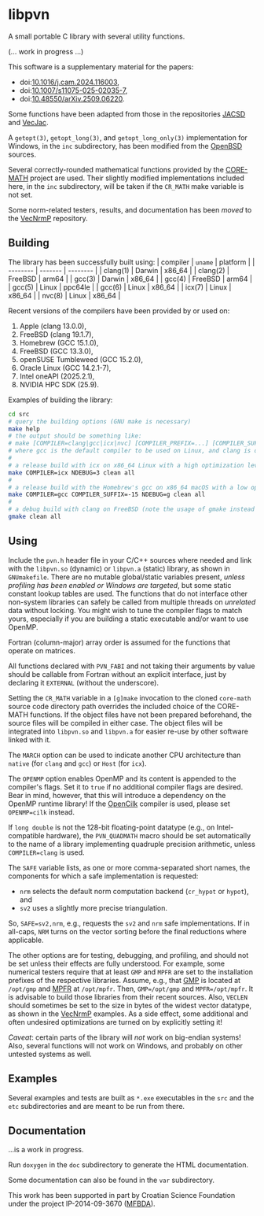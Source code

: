 # libpvn
A small portable C library with several utility functions.

(... work in progress ...)

This software is a supplementary material for the papers:
- doi:[10.1016/j.cam.2024.116003](https://doi.org/10.1016/j.cam.2024.116003 "Accurate complex Jacobi rotations"),
- doi:[10.1007/s11075-025-02035-7](https://doi.org/10.1007/s11075-025-02035-7 "Arithmetical enhancements of the Kogbetliantz method for the SVD of order two"),
- doi:[10.48550/arXiv.2509.06220](https://doi.org/10.48550/arXiv.2509.06220 "Recursive vectorized computation of the Frobenius norm").

Some functions have been adapted from those in the repositories [JACSD](https://github.com/venovako/JACSD) and [VecJac](https://github.com/venovako/VecJac).

A `getopt(3)`, `getopt_long(3)`, and `getopt_long_only(3)` implementation for Windows, in the `inc` subdirectory, has been modified from the [OpenBSD](https://www.openbsd.org) sources.

Several correctly-rounded mathematical functions provided by the [CORE-MATH](https://core-math.gitlabpages.inria.fr) project are used.
Their slightly modified implementations included here, in the `inc` subdirectory, will be taken if the `CR_MATH` make variable is not set.

Some norm-related testers, results, and documentation has been *moved* to the [VecNrmP](https://github.com/venovako/VecNrmP) repository.

## Building

The library has been successfully built using:
| compiler | `uname` | platform |
| -------- | ------- | -------- |
| clang(1) | Darwin  | x86_64   |
| clang(2) | FreeBSD | arm64    |
| gcc(3)   | Darwin  | x86_64   |
| gcc(4)   | FreeBSD | arm64    |
| gcc(5)   | Linux   | ppc64le  |
| gcc(6)   | Linux   | x86_64   |
| icx(7)   | Linux   | x86_64   |
| nvc(8)   | Linux   | x86_64   |

Recent versions of the compilers have been provided by or used on:
1. Apple (clang 13.0.0),
2. FreeBSD (clang 19.1.7),
3. Homebrew (GCC 15.1.0),
4. FreeBSD (GCC 13.3.0),
5. openSUSE Tumbleweed (GCC 15.2.0),
6. Oracle Linux (GCC 14.2.1-7),
7. Intel oneAPI (2025.2.1),
8. NVIDIA HPC SDK (25.9).

Examples of building the library:
```bash
cd src
# query the building options (GNU make is necessary)
make help
# the output should be something like:
# make [COMPILER=clang|gcc|icx|nvc] [COMPILER_PREFIX=...] [COMPILER_SUFFIX=...] [MARCH=...] [NDEBUG=0|1|2|3|...] [PRINTOUT=ERR|OUT] [VECLEN=...] [CR_MATH=...] [OPENMP=...] [PROFILE=...] [SAFE=...] [QUADMATH=...] [LIB64=lib|lib64] [GMP=...] [MPFR=...] [MPC=...] [SLEEF=...] [STATIC=-s] [all|clean|help]
# where gcc is the default compiler to be used on Linux, and clang is otherwise
#
# a release build with icx on x86_64 Linux with a high optimization level
make COMPILER=icx NDEBUG=3 clean all
#
# a release build with the Homebrew's gcc on x86_64 macOS with a low optimization level
make COMPILER=gcc COMPILER_SUFFIX=-15 NDEBUG=g clean all
#
# a debug build with clang on FreeBSD (note the usage of gmake instead of make)
gmake clean all
```

## Using

Include the `pvn.h` header file in your C/C++ sources where needed and link with the `libpvn.so` (dynamic) or `libpvn.a` (static) library, as shown in `GNUmakefile`.
There are no mutable global/static variables present, *unless profiling has been enabled or Windows are targeted*, but some static constant lookup tables are used.
The functions that do not interface other non-system libraries can safely be called from multiple threads on *unrelated* data without locking.
You might wish to tune the compiler flags to match yours, especially if you are building a static executable and/or want to use OpenMP.

Fortran (column-major) array order is assumed for the functions that operate on matrices.

All functions declared with `PVN_FABI` and not taking their arguments by value should be callable from Fortran without an explicit interface, just by declaring it `EXTERNAL` (without the underscore).

Setting the `CR_MATH` variable in a `[g]make` invocation to the cloned `core-math` source code directory path overrides the included choice of the CORE-MATH functions.
If the object files have not been prepared beforehand, the source files will be compiled in either case.
The object files will be integrated into `libpvn.so` and `libpvn.a` for easier re-use by other software linked with it.

The `MARCH` option can be used to indicate another CPU architecture than `native` (for `clang` and `gcc`) or `Host` (for `icx`).

The `OPENMP` option enables OpenMP and its content is appended to the compiler's flags.
Set it to `true` if no additional compiler flags are desired.
Bear in mind, however, that this will introduce a dependency on the OpenMP runtime library!
If the [OpenCilk](https://www.opencilk.org) compiler is used, please set `OPENMP=cilk` instead.

If `long double` is not the 128-bit floating-point datatype (e.g., on Intel-compatible hardware), the `PVN_QUADMATH` macro should be set automatically to the name of a library implementing quadruple precision arithmetic, unless `COMPILER=clang` is used.

The `SAFE` variable lists, as one or more comma-separated short names, the components for which a safe implementation is requested:
- `nrm` selects the default norm computation backend (`cr_hypot` or `hypot`), and
- `sv2` uses a slightly more precise triangulation.

So, `SAFE=sv2,nrm`, e.g., requests the `sv2` and `nrm` safe implementations.
If in all-caps, `NRM` turns on the vector sorting before the final reductions where applicable.

The other options are for testing, debugging, and profiling, and should not be set unless their effects are fully understood.
For example, some numerical testers require that at least `GMP` and `MPFR` are set to the installation prefixes of the respective libraries.
Assume, e.g., that [GMP](https://gmplib.org) is located at `/opt/gmp` and [MPFR](https://mpfr.org) at `/opt/mpfr`.
Then, `GMP=/opt/gmp` and `MPFR=/opt/mpfr`.
It is advisable to build those libraries from their recent sources.
Also, `VECLEN` should sometimes be set to the size in bytes of the widest vector datatype, as shown in the [VecNrmP](https://github.com/venovako/VecNrmP) examples.
As a side effect, some additional and often undesired optimizations are turned on by explicitly setting it!

*Caveat*: certain parts of the library will *not* work on big-endian systems!
Also, several functions will not work on Windows, and probably on other untested systems as well.

## Examples

Several examples and tests are built as `*.exe` executables in the `src` and the `etc` subdirectories and are meant to be run from there.

## Documentation

...is a work in progress.

Run `doxygen` in the `doc` subdirectory to generate the HTML documentation.

Some documentation can also be found in the `var` subdirectory.

This work has been supported in part by Croatian Science Foundation under the project IP-2014-09-3670 ([MFBDA](https://web.math.pmf.unizg.hr/mfbda/)).
